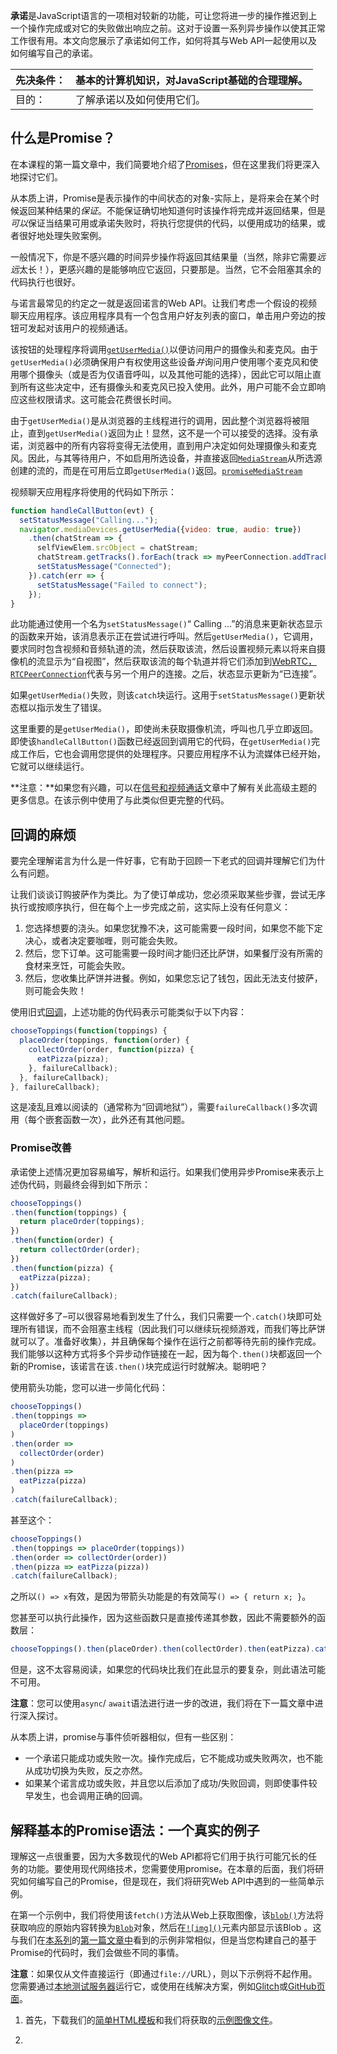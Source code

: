 **承诺**是JavaScript语言的一项相对较新的功能，可让您将进一步的操作推迟到上一个操作完成或对它的失败做出响应之前。这对于设置一系列异步操作以使其正常工作很有用。本文向您展示了承诺如何工作，如何将其与Web API一起使用以及如何编写自己的承诺。

| 先决条件： | 基本的计算机知识，对JavaScript基础的合理理解。 |
| :--------- | ---------------------------------------------- |
| 目的：     | 了解承诺以及如何使用它们。                     |

## 什么是Promise？

在本课程的第一篇文章中，我们简要地介绍了[Promises](https://developer.mozilla.org/en-US/docs/Web/JavaScript/Reference/Global_Objects/Promise)，但在这里我们将更深入地探讨它们。

从本质上讲，Promise是表示操作的中间状态的对象-实际上，是将来会在某个时候返回某种结果的*保证*。不能保证确切地知道何时该操作将完成并返回结果，但是*可以*保证当结果可用或承诺失败时，将执行您提供的代码，以便用成功的结果，或者很好地处理失败案例。

一般情况下，你是不感兴趣的时间异步操作将返回其结果量（当然，除非它需要*远远*太长！），更感兴趣的是能够响应它返回，只要那是。当然，它不会阻塞其余的代码执行也很好。

与诺言最常见的约定之一就是返回诺言的Web API。让我们考虑一个假设的视频聊天应用程序。该应用程序具有一个包含用户好友列表的窗口，单击用户旁边的按钮可发起对该用户的视频通话。

该按钮的处理程序将调用[`getUserMedia()`](https://developer.mozilla.org/en-US/docs/Web/API/MediaDevices/getUserMedia)以便访问用户的摄像头和麦克风。由于`getUserMedia()`必须确保用户有权使用这些设备*并*询问用户使用哪个麦克风和使用哪个摄像头（或是否为仅语音呼叫，以及其他可能的选择），因此它可以阻止直到所有这些决定中，还有摄像头和麦克风已投入使用。此外，用户可能不会立即响应这些权限请求。这可能会花费很长时间。

由于`getUserMedia()`是从浏览器的主线程进行的调用，因此整个浏览器将被阻止，直到`getUserMedia()`返回为止！显然，这不是一个可以接受的选择。没有承诺，浏览器中的所有内容将变得无法使用，直到用户决定如何处理摄像头和麦克风。因此，与其等待用户，不如启用所选设备，并直接返回[`MediaStream`](https://developer.mozilla.org/en-US/docs/Web/API/MediaStream)从所选源创建的流的，而是在可用后立即`getUserMedia()`返回。[`promise`](https://developer.mozilla.org/en-US/docs/Web/JavaScript/Reference/Global_Objects/promise)[`MediaStream`](https://developer.mozilla.org/en-US/docs/Web/API/MediaStream)

视频聊天应用程序将使用的代码如下所示：

```js
function handleCallButton(evt) {
  setStatusMessage("Calling...");
  navigator.mediaDevices.getUserMedia({video: true, audio: true})
    .then(chatStream => {
      selfViewElem.srcObject = chatStream;
      chatStream.getTracks().forEach(track => myPeerConnection.addTrack(track, chatStream));
      setStatusMessage("Connected");
    }).catch(err => {
      setStatusMessage("Failed to connect");
    });
}
```

此功能通过使用一个名为`setStatusMessage()`“ Calling ...”的消息来更新状态显示的函数来开始，该消息表示正在尝试进行呼叫。然后`getUserMedia()`，它调用，要求同时包含视频和音频轨道的流，然后获取该流，然后设置视频元素以将来自摄像机的流显示为“自视图”，然后获取该流的每个轨道并将它们添加到[WebRTC，](https://developer.mozilla.org/en-US/docs/Web/API/WebRTC_API) [`RTCPeerConnection`](https://developer.mozilla.org/en-US/docs/Web/API/RTCPeerConnection)代表与另一个用户的连接。之后，状态显示更新为“已连接”。

如果`getUserMedia()`失败，则该`catch`块运行。这用于`setStatusMessage()`更新状态框以指示发生了错误。

这里重要的是`getUserMedia()`，即使尚未获取摄像机流，呼叫也几乎立即返回。即使该`handleCallButton()`函数已经返回到调用它的代码，在`getUserMedia()`完成工作后，它也会调用您提供的处理程序。只要应用程序不认为流媒体已经开始，它就可以继续运行。

**注意：**如果您有兴趣，可以在[信号和视频通话](https://developer.mozilla.org/docs/Web/API/WebRTC_API/Signaling_and_video_calling)文章中了解有关此高级主题的更多信息。在该示例中使用了与此类似但更完整的代码。

## 回调的麻烦

要完全理解诺言为什么是一件好事，它有助于回顾一下老式的回调并理解它们为什么有问题。

让我们谈谈订购披萨作为类比。为了使订单成功，您必须采取某些步骤，尝试无序执行或按顺序执行，但在每个上一步完成之前，这实际上没有任何意义：

1. 您选择想要的浇头。如果您犹豫不决，这可能需要一段时间，如果您不能下定决心，或者决定要咖喱，则可能会失败。
2. 然后，您下订单。这可能需要一段时间才能归还比萨饼，如果餐厅没有所需的食材来烹饪，可能会失败。
3. 然后，您收集比萨饼并进餐。例如，如果您忘记了钱包，因此无法支付披萨，则可能会失败！

使用旧式[回调](https://developer.mozilla.org/en-US/docs/Learn/JavaScript/Asynchronous/Introducing#Callbacks)，上述功能的伪代码表示可能类似于以下内容：

```js
chooseToppings(function(toppings) {
  placeOrder(toppings, function(order) {
    collectOrder(order, function(pizza) {
      eatPizza(pizza);
    }, failureCallback);
  }, failureCallback);
}, failureCallback);
```

这是凌乱且难以阅读的（通常称为“回调地狱”），需要`failureCallback()`多次调用（每个嵌套函数一次），此外还有其他问题。

### Promise改善



承诺使上述情况更加容易编写，解析和运行。如果我们使用异步Promise来表示上述伪代码，则最终会得到如下所示：

```js
chooseToppings()
.then(function(toppings) {
  return placeOrder(toppings);
})
.then(function(order) {
  return collectOrder(order);
})
.then(function(pizza) {
  eatPizza(pizza);
})
.catch(failureCallback);
```

这样做好多了–可以很容易地看到发生了什么，我们只需要一个`.catch()`块即可处理所有错误，而不会阻塞主线程（因此我们可以继续玩视频游戏，而我们等比萨饼就可以了。准备好收集），并且确保每个操作在运行之前都等待先前的操作完成。我们能够以这种方式将多个异步动作链接在一起，因为每个`.then()`块都返回一个新的Promise，该诺言在该`.then()`块完成运行时就解决。聪明吧？

使用箭头功能，您可以进一步简化代码：

```js
chooseToppings()
.then(toppings =>
  placeOrder(toppings)
)
.then(order =>
  collectOrder(order)
)
.then(pizza =>
  eatPizza(pizza)
)
.catch(failureCallback);
```

甚至这个：

```js
chooseToppings()
.then(toppings => placeOrder(toppings))
.then(order => collectOrder(order))
.then(pizza => eatPizza(pizza))
.catch(failureCallback);
```

之所以`() => x`有效，是因为带箭头功能是的有效简写`() => { return x; }`。

您甚至可以执行此操作，因为这些函数只是直接传递其参数，因此不需要额外的函数层：

```js
chooseToppings().then(placeOrder).then(collectOrder).then(eatPizza).catch(failureCallback);
```

但是，这不太容易阅读，如果您的代码块比我们在此显示的要复杂，则此语法可能不可用。

**注意**：您可以使用`async`/ `await`语法进行进一步的改进，我们将在下一篇文章中进行深入探讨。

从本质上讲，promise与事件侦听器相似，但有一些区别：

- 一个承诺只能成功或失败一次。操作完成后，它不能成功或失败两次，也不能从成功切换为失败，反之亦然。
- 如果某个诺言成功或失败，并且您以后添加了成功/失败回调，则即使事件较早发生，也会调用正确的回调。

## 解释基本的Promise语法：一个真实的例子

理解这一点很重要，因为大多数现代的Web API都将它们用于执行可能冗长的任务的功能。要使用现代网络技术，您需要使用promise。在本章的后面，我们将研究如何编写自己的Promise，但是现在，我们将研究Web API中遇到的一些简单示例。

在第一个示例中，我们将使用该`fetch()`方法从Web上获取图像，该[`blob()`](https://developer.mozilla.org/en-US/docs/Web/API/Body/blob)方法将获取响应的原始内容转换为[`Blob`](https://developer.mozilla.org/en-US/docs/Web/API/Blob)对象，然后在[`![img]()`](https://developer.mozilla.org/en-US/docs/Web/HTML/Element/img)元素内部显示该Blob 。这与我们在[本系列](https://developer.mozilla.org/en-US/docs/Learn/JavaScript/Asynchronous/Introducing#Asynchronous_JavaScript)的[第一篇文章中](https://developer.mozilla.org/en-US/docs/Learn/JavaScript/Asynchronous/Introducing#Asynchronous_JavaScript)看到的示例非常相似，但是当您构建自己的基于Promise的代码时，我们会做些不同的事情。

**注意**：如果仅从文件直接运行（即通过`file://`URL），则以下示例将不起作用。您需要通过[本地测试服务器](https://developer.mozilla.org/en-US/docs/Learn/Common_questions/set_up_a_local_testing_server)运行它，或使用在线解决方案，例如[Glitch](https://glitch.com/)或[GitHub页面](https://developer.mozilla.org/en-US/docs/Learn/Common_questions/Using_Github_pages)。

1. 首先，下载我们的[简单HTML模板](https://github.com/mdn/learning-area/blob/master/html/introduction-to-html/getting-started/index.html)和我们将获取的[示例图像文件](https://github.com/mdn/learning-area/blob/master/javascript/asynchronous/promises/coffee.jpg)。

2. <script>在HTML的底部添加一个元素<body>。

3. 在您的<script>元素内，添加以下行：

   ```js
   let promise = fetch('coffee.jpg');
   ```

   这将调用该`fetch()`方法，并将要传递给网络的图像URL作为参数传递给该方法。这也可以将options对象作为可选的第二个参数，但是我们现在仅使用最简单的版本。我们将存储在`fetch()`称为的变量内部返回的Promise对象`promise`。就像我们之前说过的那样，此对象表示一个初始状态既不是成功也不是失败的中间状态-此状态下的诺言的正式术语**尚待确认**。

4. 为了响应成功完成的操作（在这种情况下，当[`Response`](https://developer.mozilla.org/en-US/docs/Web/API/Response)返回a时），我们调用`.then()`promise对象的方法。内部的回调`.then()`块（简称**执行人**），只有当承诺调用成功完成，并返回运行[`Response`](https://developer.mozilla.org/en-US/docs/Web/API/Response)中的承诺发言，当它已经-对象**实现**。将返回的[`Response`](https://developer.mozilla.org/en-US/docs/Web/API/Response)对象作为参数传递给它。

   **注意**：`.then()`块的工作方式类似于使用来向对象添加事件侦听器时`AddEventListener()`。直到事件发生时（诺言履行时），它才会运行。最明显的区别是.then（）每次使用仅会运行一次，而事件侦听器可以多次调用。

   我们立即`blob()`在该响应上运行该方法，以确保完整下载了响应主体，并在可用时将其转换为`Blob`可以处理的对象。这样返回的结果如下：

   ```js
   response => response.blob()
   ```

   这是简写

   ```js
   function(response) {
     return response.blob();
   }
   ```

   好，现在有足够的解释。在JavaScript的第一行下方添加以下行。

   ```js
   let promise2 = promise.then(response => response.blob());
   ```

5. 每次致电`.then()`都会创建一个新的承诺。这非常有用；因为该`blob()`方法还返回了一个Promise，所以我们可以`Blob`通过调用`.then()`第二个Promise的方法来处理它在实现时返回的对象。因为我们想要对blob进行一些操作，而不是对它单独运行一个简单的方法并返回结果，所以这次我们需要将函数体用大括号括起来（否则会引发错误）。

   在代码末尾添加以下内容：

   ```js
   let promise3 = promise2.then(myBlob => {
   
   })
   ```

6. 现在让我们填写执行程序函数的主体。在花括号内添加以下行：

   ```js
   let objectURL = URL.createObjectURL(myBlob);
   let image = document.createElement('img');
   image.src = objectURL;
   document.body.appendChild(image);
   ```

   在这里，我们运行[`URL.createObjectURL()`](https://developer.mozilla.org/en-US/docs/Web/API/URL/createObjectURL)方法，将其作为参数传递`Blob`给第二个Promise满足时返回。这将返回指向该对象的URL。然后，我们创建一个<img>元素，将其`src`属性设置为等于对象URL并将其附加到DOM，这样图像就会显示在页面上！

如果保存刚创建的HTML文件并将其加载到浏览器中，则会看到图像按预期显示在页面中。干得好！

**注意**：您可能会注意到这些示例有些人为设计。您可以删除整个`fetch()`和`blob()`链，只需创建一个<img>元素并将其`src`属性值设置为图像文件的URL即可`coffee.jpg`。但是，我们确实选择了此示例，因为它以一种很好的简单方式展示了诺言，而不是出于其在现实世界中的适用性。

### 应对失败



缺少某些内容-当前，如果其中一个诺言失败（**拒绝**，在诺言中），则没有任何东西可以显式处理错误。我们可以通过运行`.catch()`上一个promise 的方法来添加错误处理。立即添加：

```js
let errorCase = promise3.catch(e => {
  console.log('There has been a problem with your fetch operation: ' + e.message);
});
```

要查看实际效果，请尝试将图片的URL拼写错误并重新加载页面。该错误将在浏览器开发人员工具的控制台中报告。

如果您根本不去考虑完全包含该`.catch()`块，那么这并没有多做，而是考虑一下—这使我们能够按照自己想要的方式控制错误处理。在实际应用中，您的代码`.catch()`块可以重试获取图像，或显示默认图像，或提示用户提供其他图像URL，或其他。

**注意**：您可以实时查看[我们的示例版本](https://mdn.github.io/learning-area/javascript/asynchronous/promises/simple-fetch.html)（另请参见[源代码](https://github.com/mdn/learning-area/blob/master/javascript/asynchronous/promises/simple-fetch.html)）。

### 将块链接在一起



这是写出来的很长的方法。我们故意这样做是为了帮助您清楚地了解正在发生的事情。如本文前面所述，您可以将`.then()`块（以及`.catch()`块）链接在一起。上面的代码也可以这样写（另请参见GitHub上的[simple-fetch-chained.html](https://github.com/mdn/learning-area/blob/master/javascript/asynchronous/promises/simple-fetch-chained.html)）：

```js
fetch('coffee.jpg')
.then(response => response.blob())
.then(myBlob => {
  let objectURL = URL.createObjectURL(myBlob);
  let image = document.createElement('img');
  image.src = objectURL;
  document.body.appendChild(image);
})
.catch(e => {
  console.log('There has been a problem with your fetch operation: ' + e.message);
});
```

请记住，由已兑现的承诺返回的值将成为传递给下一个`.then()`块的执行程序函数的参数。

**注意**：Promise中的`.then()`/ `.catch()`块基本上与`try...catch`同步代码中的块异步等效。请记住，同步`try...catch`在异步代码中不起作用。

## 无极术语回顾

上一节将介绍很多内容，因此让我们快速回顾一下，为您提供一个[简短的指南，您可以将其添加为书签](https://developer.mozilla.org/en-US/docs/Learn/JavaScript/Asynchronous/Promises#Promise_terminology_recap)并在将来用于刷新内存。您还应该再次检查以上部分，以确保这些概念仍然有效。

1. 创建承诺后，它既不会处于成功状态，也不会处于失败状态。据说还有待**处理**。

2. 当诺言返回时，据说已经

   解决了

   。

   1. 一个成功的解析承诺被认为是**满足**。它返回一个值，可以通过将一个`.then()`块链接到promise链的末尾来访问它。`.then()`块内的执行程序函数将包含promise的返回值。
   2. 不能解决的诺言据说被**拒绝了**。它返回一个**原因**，一条错误消息，说明为什么诺言被拒绝。可以通过将一个`.catch()`块链接到Promise链的末尾来访问此原因。

## 运行代码以实现多个承诺

上面的示例向我们展示了使用promise的一些实际基础。现在，让我们看一些更高级的功能。首先，将链接过程一个接一个地进行是可以的，但是如果您只想在全部承诺*都*完成后才运行某些代码，该怎么办？

您可以使用巧妙命名的`Promise.all()`静态方法来执行此操作。这将一个promise数组作为输入参数，并返回一个新`Promise`对象，该对象仅在且仅当阵列fulfil中的*所有* promise 满足时才会实现。看起来像这样：

```js
Promise.all([a, b, c]).then(values => {
  ...
});
```

如果它们全部实现，则将向链接`.then()`块的执行程序函数传递一个包含所有这些结果作为参数的数组。如果有任何承诺被`Promise.all()`拒绝，整个区块将被拒绝。

这可能非常有用。想象一下，我们正在获取信息以动态地在页面上使用内容填充UI功能。在许多情况下，接收所有数据然后才显示完整的内容而不是显示部分信息是有意义的。

让我们构建另一个示例来展示这一点。

1. 下载我们[页面模板](https://github.com/mdn/learning-area/blob/master/html/introduction-to-html/getting-started/index.html)的新副本，``然后在结束``标记之前再次放置一个元素。

2. 下载我们的源文件（[coffee.jpg](https://github.com/mdn/learning-area/blob/master/javascript/asynchronous/promises/coffee.jpg)，[tea.jpg](https://github.com/mdn/learning-area/blob/master/javascript/asynchronous/promises/tea.jpg)和[description.txt](https://github.com/mdn/learning-area/blob/master/javascript/asynchronous/promises/description.txt)），或者随时替换您自己的文件。

3. 在脚本中，我们将首先定义一个函数，该函数返回要发送给的promise `Promise.all()`。如果我们只是想`Promise.all()`响应三个`fetch()`操作完成而运行该块，这将很容易。我们可以做这样的事情：

   ```js
   let a = fetch(url1);
   let b = fetch(url2);
   let c = fetch(url3);
   
   Promise.all([a, b, c]).then(values => {
     ...
   });
   ```

   兑现承诺后，`values`传递到实现处理程序中的`Response`对象将包含三个对象，每个`fetch()`完成的操作一个。

   但是，我们不想这样做。我们的代码不在乎`fetch()`操作何时完成。相反，我们想要的是加载的数据。这意味着我们要在`Promise.all()`返回代表图像的可用blob和可用文本字符串时运行该块。我们可以编写一个执行此操作的函数；在您的<script>元素内添加以下内容：

   ```js
   function fetchAndDecode(url, type) {
     return fetch(url).then(response => {
       if (type === 'blob') {
         return response.blob();
       } else if (type === 'text') {
         return response.text();
       }
     })
     .catch(e => {
       console.log('There has been a problem with your fetch operation: ' + e.message);
     });
   }
   ```

   这看起来有点复杂，所以让我们逐步进行操作：

   1. 首先，我们定义函数，并向其传递一个URL和一个字符串，该字符串代表要获取的资源类型。
   2. 在函数体内，我们具有与第一个示例中相似的结构–我们调用该`fetch()`函数以获取指定URL处的资源，然后将其链接到另一个返回已解码（或“读取”）响应正文的Promise中。 。这始终`blob()`是前面示例中的方法。
   3. 但是，这里有两点不同：
      - 首先，我们返回的第二个承诺根据`type`值是不同的。在executor函数内部，我们包含一个简单的`if ... else if`语句，该语句根据需要解码的文件类型返回不同的promise（在这种情况下，我们可以选择`blob`or `text`，但是可以很容易地扩展它以处理其他文件类型）。
      - 其次，我们`return`在`fetch()`呼叫之前添加了关键字。这样的效果是运行整个链，然后运行最终结果（即由`blob()`或返回的promise `text()`）作为我们刚刚定义的函数的返回值。实际上，这些`return`语句将结果传递回链顶部。
   4. 在代码块的末尾，我们链接一个`.catch()`调用，以处理可能发生在数组中传递给的任何promise的错误情况`.all()`。如果有任何承诺被拒绝，则catch块将让您知道哪个有问题。该`.all()`块（请参见下文）仍将实现，但不会显示有问题的资源。如果`.all`要拒绝，则必须将`.catch()`块链接到该块的末尾。

   函数体内的代码是异步的并且基于Promise，因此，实际上，整个功能就像Promise一样方便。

4. 接下来，我们调用函数三次，以开始获取和解码图像和文本的过程，并将每个返回的promise存储在变量中。在您之前的代码下面添加以下内容：

   ```js
   let coffee = fetchAndDecode('coffee.jpg', 'blob');
   let tea = fetchAndDecode('tea.jpg', 'blob');
   let description = fetchAndDecode('description.txt', 'text');
   ```

5. 接下来，我们将定义一个`Promise.all()`块，仅在以上存储的所有三个承诺均已成功实现时才运行某些代码。首先，在`.then()`调用中添加一个带有空执行程序的块，如下所示：

   ```js
   Promise.all([coffee, tea, description]).then(values => {
   
   });
   ```

   您会看到它接受了一个包含promise作为参数的数组。只有在所有三个诺言都解决时，执行器才会运行。当发生这种情况时，它将传递一个数组，该数组包含单个承诺（即解码后的响应主体）的结果，类似于[咖啡结果，茶结果，描述结果]。

6. 最后，在执行程序中添加以下内容。在这里，我们使用一些相当简单的同步代码将结果存储在单独的变量中（从Blob创建对象URL），然后在页面上显示图像和文本。

   ```js
   console.log(values);
   // Store each value returned from the promises in separate variables; create object URLs from the blobs
   let objectURL1 = URL.createObjectURL(values[0]);
   let objectURL2 = URL.createObjectURL(values[1]);
   let descText = values[2];
   
   // Display the images in <img> elements
   let image1 = document.createElement('img');
   let image2 = document.createElement('img');
   image1.src = objectURL1;
   image2.src = objectURL2;
   document.body.appendChild(image1);
   document.body.appendChild(image2);
   
   // Display the text in a paragraph
   let para = document.createElement('p');
   para.textContent = descText;
   document.body.appendChild(para);
   ```

7. 保存并刷新，尽管没有特别吸引人的方式，您应该看到UI组件已全部加载！

我们在此处提供的用于显示项目的代码是非常基本的，但现在可以作为解释器。

**注意**：如果遇到困难，可以将您的代码版本与我们的代码版本进行比较，以查看它的含义- [实时](https://mdn.github.io/learning-area/javascript/asynchronous/promises/promise-all.html)查看并查看[源代码](https://github.com/mdn/learning-area/blob/master/javascript/asynchronous/promises/promise-all.html)。

**注意**：如果要改进此代码，则可能需要循环显示要显示的项目列表，获取并解码每个结果，然后循环遍历内部结果，并`Promise.all()`根据其类型运行不同的功能以显示每个项目代码是。这将使其适用于任何数量的项目，而不仅仅是三个。

此外，您可以确定要获取的文件类型，而无需显式`type`属性。例如，您可以使用分别检查[`Content-Type`](https://developer.mozilla.org/en-US/docs/Web/HTTP/Headers/Content-Type)响应的HTTP标头`response.headers.get("content-type")`，然后做出相应的反应。

## 在诺言兑现/拒绝后运行一些最终代码

在某些情况下，无论承诺是否实现，您都希望在诺言完成后运行最后的代码块。以前，您必须在`.then()`和`.catch()`回调中包含相同的代码，例如：

```js
myPromise
.then(response => {
  doSomething(response);
  runFinalCode();
})
.catch(e => {
  returnError(e);
  runFinalCode();
});
```

在较新的现代浏览器中，可以使用该`.finally()`方法，该方法可以链接到常规诺言链的末尾，从而可以减少代码重复并更优雅地进行操作。上面的代码现在可以编写如下：

```js
myPromise
.then(response => {
  doSomething(response);
})
.catch(e => {
  returnError(e);
})
.finally(() => {
  runFinalCode();
});
```

作为一个真实的例子，请看一下我们的[promise-finally.html演示](https://mdn.github.io/learning-area/javascript/asynchronous/promises/promise-finally.html)（另请参见[源代码](https://github.com/mdn/learning-area/blob/master/javascript/asynchronous/promises/promise-finally.html)）。这与`Promise.all()`我们在上一节中查看的演示相同，但在`fetchAndDecode()`函数中，我们将`finally()`调用链接到链的末尾：

```js
function fetchAndDecode(url, type) {
  return fetch(url).then(response => {
    if(type === 'blob') {
      return response.blob();
    } else if(type === 'text') {
      return response.text();
    }
  })
  .catch(e => {
    console.log(`There has been a problem with your fetch operation for resource "${url}": ` + e.message);
  })
  .finally(() => {
    console.log(`fetch attempt for "${url}" finished.`);
  });
}
```

这会将一条简单消息记录到控制台，以告诉我们每次获取尝试的完成时间。

**注意**：`then()`// `catch()`// `finally()`异步等效于`try`// `catch`// `finally`同步代码。

## 建立自己的自定义承诺

好消息是，在某种程度上，您已经建立了自己的承诺。当您将多个promise与`.then()`块链接在一起，或者以其他方式组合它们以创建自定义功能时，您已经在制作自己的基于异步promise的自定义功能。以`fetchAndDecode()`前面示例中的函数为例。

到目前为止，将不同的基于promise的API组合在一起以创建自定义功能是您使用promise进行自定义操作的最常见方式，并且展示了基于同一原理构建大多数现代API的灵活性和功能。但是，还有另一种方法。

### 使用Promise（）构造函数



可以使用`Promise()`构造函数来构建自己的Promise 。您要执行此操作的主要情况是，您希望基于承诺不基于承诺的老式异步API编写代码。当您需要使用现有的，较旧的项目代码，库或框架以及现代的基于诺言的代码时，这非常方便。

让我们看一个简单的示例，它可以使您入门-在这里，我们`setTimeout()`用诺言包装了调用-这会在两秒钟后运行一个函数，该函数使用`resolve()`字符串“ Success！” 来解决诺言（使用传递的调用）。

```js
let timeoutPromise = new Promise((resolve, reject) => {
  setTimeout(function(){
    resolve('Success!');
  }, 2000);
});
```

`resolve()`并且`reject()`是你打电话履行或拒绝新创建的诺言功能。在这种情况下，promise会带有字符串“ Success！”。

因此，当您调用此Promise时，您可以将一个`.then()`块链接到它的末尾，并将其传递给字符串“ Success！”。在下面的代码中，我们只是警告该消息：

```js
timeoutPromise
.then((message) => {
   alert(message);
})
```

甚至只是

```js
timeoutPromise.then(alert);
```

尝试[现场运行](https://mdn.github.io/learning-area/javascript/asynchronous/promises/custom-promise.html)以查看结果（另请参见[源代码](https://github.com/mdn/learning-area/blob/master/javascript/asynchronous/promises/custom-promise.html)）。

上面的示例不是很灵活-promise只能用单个字符串实现，并且没有`reject()`指定任何类型的条件（顺便`setTimeout()`说一句，实际上并没有失败条件，因此对此没有关系简单的例子）。

**注意**：为什么`resolve()`，而不是`fulfill()`？我们现在给您的答案*很复杂*。

### 拒绝自定义Promise



我们可以使用`reject()`方法创建一个拒绝的承诺-就像`resolve()`，它采用单个值，但是在这种情况下，这是拒绝的原因，即，错误将被传递到`.catch()`块中。

让我们扩展前面的示例，使其具有一些`reject()`条件，并允许在成功时传递不同的消息。

复制[前面的示例](https://github.com/mdn/learning-area/blob/master/javascript/asynchronous/promises/custom-promise.html)，并用以下[示例](https://github.com/mdn/learning-area/blob/master/javascript/asynchronous/promises/custom-promise.html)替换现有的`timeoutPromise()`定义：

```js
function timeoutPromise(message, interval) {
  return new Promise((resolve, reject) => {
    if (message === '' || typeof message !== 'string') {
      reject('Message is empty or not a string');
    } else if (interval < 0 || typeof interval !== 'number') {
      reject('Interval is negative or not a number');
    } else {
      setTimeout(function(){
        resolve(message);
      }, interval);
    }
  });
};
```

在这里，我们将两个参数传递给自定义函数-执行某项操作的消息以及执行该操作之前要经过的时间间隔。然后，在函数内部，我们返回一个新`Promise`对象-调用该函数将返回我们要使用的承诺。

在Promise构造函数中，我们在`if ... else`结构内部进行了一些检查：

1. 首先，我们检查消息是否适合被警报。如果它是一个空字符串，或者根本不是一个字符串，我们将以适当的错误消息拒绝promise。
2. 接下来，我们检查间隔是否为适当的间隔值。如果它是负数或不是数字，我们会以适当的错误消息拒绝诺言。
3. 最后，如果两个参数都看起来都不错，则在使用指定的时间间隔后，我们将使用指定的消息来解决Promise `setTimeout()`。

由于该`timeoutPromise()`函数返回`Promise`，我们可以链`.then()`，`.catch()`等到它要利用它的功能。现在使用它- `timeoutPromise`用此替换以前的用法：

```js
timeoutPromise('Hello there!', 1000)
.then(message => {
   alert(message);
})
.catch(e => {
  console.log('Error: ' + e);
});
```

当您按原样保存并运行代码时，一秒钟后，您将收到警报消息。现在，尝试将消息设置为空字符串或将间隔设置为负数，例如，您将能够看到Promise拒绝并显示相应的错误消息！您还可以尝试对已解决的消息进行其他操作，而不只是发出警报。

**注意**：您可以在GitHub上以[custom-promise2.html的形式](https://mdn.github.io/learning-area/javascript/asynchronous/promises/custom-promise2.html)找到此示例的版本（另请参见[源代码](https://github.com/mdn/learning-area/blob/master/javascript/asynchronous/promises/custom-promise2.html)）。

### 一个更真实的例子



上面的示例经过精心设计，以使概念易于理解，但实际上并不是非常异步。异步性质基本上是使用伪造的`setTimeout()`，尽管它仍然显示诺言对于创建具有合理操作流程，良好错误处理等的自定义函数很有用。

我们希望邀请您进行研究的一个例子`Promise()`是[Jake Archibald的idb库](https://github.com/jakearchibald/idb/)，它确实显示了构造函数的一个有用的异步应用程序。这采用了[IndexedDB API](https://developer.mozilla.org/en-US/docs/Web/API/IndexedDB_API)，它是一种基于回调的旧式API，用于在客户端存储和检索数据，并允许您将其与promises一起使用。如果查看[主库文件](https://github.com/jakearchibald/idb/blob/master/lib/idb.js)，将会看到上面讨论过的相同技术。以下块将许多IndexedDB方法使用的基本请求模型转换为使用Promise：

```js
function promisifyRequest(request) {
  return new Promise(function(resolve, reject) {
    request.onsuccess = function() {
      resolve(request.result);
    };

    request.onerror = function() {
      reject(request.error);
    };
  });
}
```

这可以通过添加几个事件处理程序来实现，这些事件处理程序在适当的时间实现和拒绝承诺：

- 当`request`的[`success`事件](https://developer.mozilla.org/en-US/docs/Web/API/IDBRequest/success_event)触发时，`onsuccess`处理程序将通过request履行承诺`result`。
- 当`request`的[`error`事件](https://developer.mozilla.org/en-US/docs/Web/API/IDBRequest/error_event)触发时，`onerror`处理程序会拒绝带有请求的Promise `error`。

## 结论

当我们不知道函数的返回值或返回需要多长时间时，使用Promise是构建异步应用程序的好方法。它们使无需深层嵌套的回调即可更轻松地表达和推理异步操作的序列，并且它们支持类似于同步`try...catch`语句的错误处理方式。

承诺适用于所有现代浏览器的最新版本；在Opera Mini和IE11及更早版本中，承诺支持将成为唯一问题的地方。

我们没有涉及本文中所有承诺功能，只是最有趣和最有用的功能。当您开始了解有关承诺的更多信息时，您将遇到更多的功能和技巧。

大多数现代Web API都是基于诺言的，因此您需要了解诺言才能充分利用它们。这些API中包括[WebRTC](https://developer.mozilla.org/en-US/docs/Web/API/WebRTC_API)，[Web Audio API](https://developer.mozilla.org/en-US/docs/Web/API/Web_Audio_API)，[Media Capture和Streams](https://developer.mozilla.org/en-US/docs/Web/API/Media_Streams_API)等等。随着时间的流逝，承诺将变得越来越重要，因此学习使用和理解它们是学习现代JavaScript的重要一步。